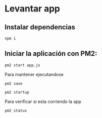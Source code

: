 # Levantar app 
## Instalar dependencias 
```
npm i
```
## Iniciar la aplicación con PM2:
```
pm2 start app.js
```
Para mantener ejecutandose 
```
pm2 save
```
```
pm2 startup
```
Para verificar si esta corriendo la app
```
pm2 status
```
